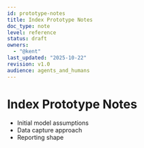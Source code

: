 ```yaml
---
id: prototype-notes
title: Index Prototype Notes
doc_type: note
level: reference
status: draft
owners:
  - "@kent"
last_updated: "2025-10-22"
revision: v1.0
audience: agents_and_humans
---
```


# Index Prototype Notes

- Initial model assumptions
- Data capture approach
- Reporting shape